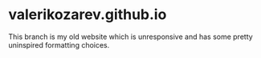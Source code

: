 # valerikozarev.github.io

This branch is my old website which is unresponsive and has some pretty uninspired formatting choices.
